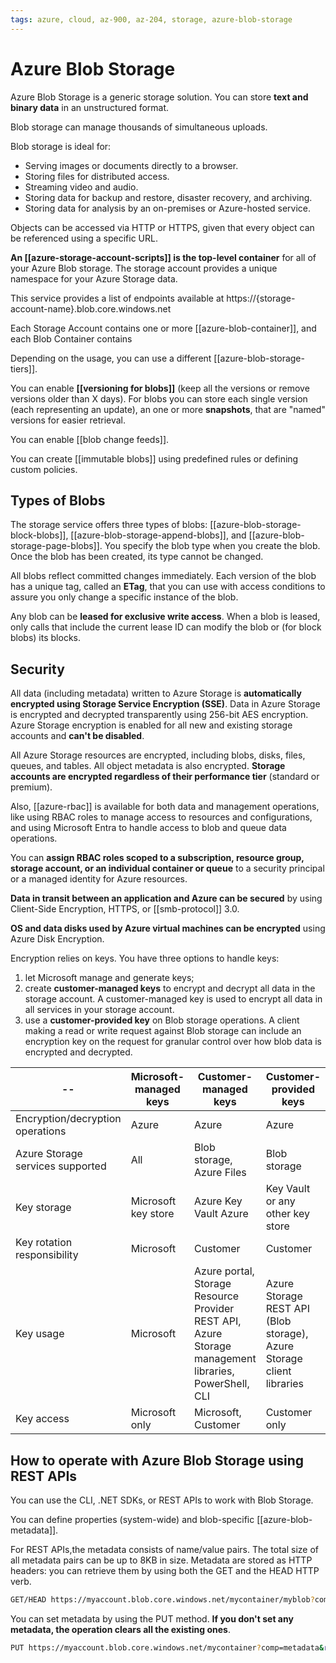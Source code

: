 ```yaml
---
tags: azure, cloud, az-900, az-204, storage, azure-blob-storage
---
```


# Azure Blob Storage

Azure Blob Storage is a generic storage solution. You can store **text and binary data** in an unstructured format.

Blob storage can manage thousands of simultaneous uploads.

Blob storage is ideal for:

- Serving images or documents directly to a browser.
- Storing files for distributed access.
- Streaming video and audio.
- Storing data for backup and restore, disaster recovery, and archiving.
- Storing data for analysis by an on-premises or Azure-hosted service.

Objects can be accessed via HTTP or HTTPS, given that every object can be referenced using a specific URL.

**An [[azure-storage-account-scripts]] is the top-level container** for all of your Azure Blob storage. The storage account provides a unique namespace for your Azure Storage data.

This service provides a list of endpoints available at https://{storage-account-name}.blob.core.windows.net

Each Storage Account contains one or more [[azure-blob-container]], and each Blob Container contains

Depending on the usage, you can use a different [[azure-blob-storage-tiers]].

You can enable **[[versioning for blobs]]** (keep all the versions or remove versions older than X days). For blobs you can store each single version (each representing an update), an one or more **snapshots**, that are "named" versions for easier retrieval.

You can enable [[blob change feeds]].

You can create [[immutable blobs]] using predefined rules or defining custom policies.

## Types of Blobs

The storage service offers three types of blobs: [[azure-blob-storage-block-blobs]], [[azure-blob-storage-append-blobs]], and [[azure-blob-storage-page-blobs]]. You specify the blob type when you create the blob. Once the blob has been created, its type cannot be changed.

All blobs reflect committed changes immediately. Each version of the blob has a unique tag, called an **ETag**, that you can use with access conditions to assure you only change a specific instance of the blob.

Any blob can be **leased for exclusive write access**. When a blob is leased, only calls that include the current lease ID can modify the blob or (for block blobs) its blocks.

## Security

All data (including metadata) written to Azure Storage is **automatically encrypted using Storage Service Encryption (SSE)**. Data in Azure Storage is encrypted and decrypted transparently using 256-bit AES encryption. Azure Storage encryption is enabled for all new and existing storage accounts and **can't be disabled**.

All Azure Storage resources are encrypted, including blobs, disks, files, queues, and tables. All object metadata is also encrypted. **Storage accounts are encrypted regardless of their performance tier** (standard or premium).

Also, [[azure-rbac]] is available for both data and management operations, like using RBAC roles to manage access to resources and configurations, and using Microsoft Entra to handle access to blob and queue data operations.

You can **assign RBAC roles scoped to a subscription, resource group, storage account, or an individual container or queue** to a security principal or a managed identity for Azure resources.

**Data in transit between an application and Azure can be secured** by using Client-Side Encryption, HTTPS, or [[smb-protocol]] 3.0.

**OS and data disks used by Azure virtual machines can be encrypted** using Azure Disk Encryption.

Encryption relies on keys. You have three options to handle keys:

1. let Microsoft manage and generate keys;
2. create **customer-managed keys** to encrypt and decrypt all data in the storage account. A customer-managed key is used to encrypt all data in all services in your storage account.
3. use a **customer-provided key** on Blob storage operations. A client making a read or write request against Blob storage can include an encryption key on the request for granular control over how blob data is encrypted and decrypted.

| --                               | Microsoft-managed keys | Customer-managed keys                                                                                 | Customer-provided keys                                                |
| -------------------------------- | ---------------------- | ----------------------------------------------------------------------------------------------------- | --------------------------------------------------------------------- |
| Encryption/decryption operations | Azure                  | Azure                                                                                                 | Azure                                                                 |
| Azure Storage services supported | All                    | Blob storage, Azure Files                                                                             | Blob storage                                                          |
| Key storage                      | Microsoft key store    | Azure Key Vault Azure                                                                                 | Key Vault or any other key store                                      |
| Key rotation responsibility      | Microsoft              | Customer                                                                                              | Customer                                                              |
| Key usage                        | Microsoft              | Azure portal, Storage Resource Provider REST API, Azure Storage management libraries, PowerShell, CLI | Azure Storage REST API (Blob storage), Azure Storage client libraries |
| Key access                       | Microsoft only         | Microsoft, Customer                                                                                   | Customer only                                                         |

## How to operate with Azure Blob Storage using REST APIs

You can use the CLI, .NET SDKs, or REST APIs to work with Blob Storage.

You can define properties (system-wide) and blob-specific [[azure-blob-metadata]].

For REST APIs,the metadata consists of name/value pairs. The total size of all metadata pairs can be up to 8KB in size. Metadata are stored as HTTP headers: you can retrieve them by using both the GET and the HEAD HTTP verb.

```bash
GET/HEAD https://myaccount.blob.core.windows.net/mycontainer/myblob?comp=metadata
```

You can set metadata by using the PUT method. **If you don't set any metadata, the operation clears all the existing ones**.

```bash
PUT https://myaccount.blob.core.windows.net/mycontainer?comp=metadata&restype=container
```

